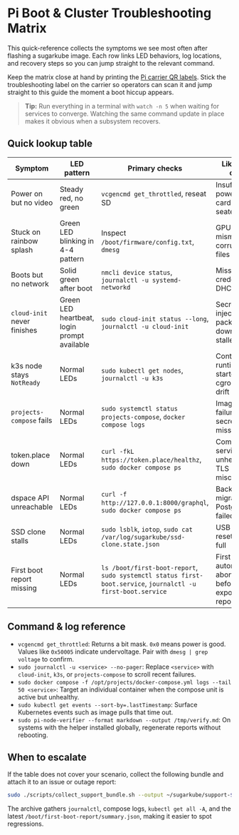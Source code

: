 # Pi Boot & Cluster Troubleshooting Matrix

This quick-reference collects the symptoms we see most often after flashing a
sugarkube image. Each row links LED behaviors, log locations, and recovery
steps so you can jump straight to the relevant command.

Keep the matrix close at hand by printing the [Pi carrier QR labels](./pi_carrier_qr_labels.md).
Stick the troubleshooting label on the carrier so operators can scan it and jump straight to this
guide the moment a boot hiccup appears.

> **Tip:** Run everything in a terminal with `watch -n 5` when waiting for
> services to converge. Watching the same command update in place makes it
> obvious when a subsystem recovers.

## Quick lookup table

| Symptom | LED pattern | Primary checks | Likely root cause | Recommended fix |
| --- | --- | --- | --- | --- |
| Power on but no video | Steady red, no green | `vcgencmd get_throttled`, reseat SD | Insufficient power or SD card not seated | Swap power supply, reinsert SD/SSD, confirm `lsblk` shows the boot media. |
| Stuck on rainbow splash | Green LED blinking in 4-4 pattern | Inspect `/boot/firmware/config.txt`, `dmesg` | GPU firmware mismatch or corrupt boot files | Reflash boot partition, copy `/boot/firmware` from fresh release, rerun verifier. |
| Boots but no network | Solid green after boot | `nmcli device status`, `journalctl -u systemd-networkd` | Missing Wi-Fi credentials or DHCP failure | Re-run `install_sugarkube_image.sh` with `--secrets`, verify router DHCP, check cable. |
| `cloud-init` never finishes | Green LED heartbeat, login prompt available | `sudo cloud-init status --long`, `journalctl -u cloud-init` | Secret injection or package download stalled | Clear with `sudo cloud-init clean`, fix network, rerun verifier. |
| k3s node stays `NotReady` | Normal LEDs | `sudo kubectl get nodes`, `journalctl -u k3s` | Container runtime not started or cgroup config drift | Reboot once, then inspect `/var/log/syslog` for `containerd`; run `sudo systemctl restart k3s`. |
| `projects-compose` fails | Normal LEDs | `sudo systemctl status projects-compose`, `docker compose logs` | Image pull failures or secrets missing | Run `sudo systemctl restart projects-compose`, verify `/opt/projects/.env`, re-run `pi_node_verifier.sh`. |
| token.place down | Normal LEDs | `curl -fkL https://token.place/healthz`, `sudo docker compose ps` | Compose service unhealthy or TLS misconfigured | Restart compose stack, check `docker compose logs token.place`, trust anchors under `/etc/ssl`. |
| dspace API unreachable | Normal LEDs | `curl -f http://127.0.0.1:8000/graphql`, `sudo docker compose ps` | Background migrations or Postgres init failed | Tail `docker compose logs dspace`, confirm `postgres` container ready, rerun migrations. |
| SSD clone stalls | Normal LEDs | `sudo lsblk`, `iotop`, `sudo cat /var/log/sugarkube/ssd-clone.state.json` | USB bridge resets or disk full | Re-seat USB/SATA cable, ensure target larger than source, rerun `scripts/ssd_clone.py --resume`. |
| First boot report missing | Normal LEDs | `ls /boot/first-boot-report`, `sudo systemctl status first-boot.service`, `journalctl -u first-boot.service` | First-boot automation aborted before exporting reports | Re-run `sudo systemctl start first-boot.service` or `sudo /usr/local/bin/pi_node_verifier.sh --log /boot/first-boot-report.txt`. |

## Command & log reference

- `vcgencmd get_throttled`: Returns a bit mask. `0x0` means power is good. Values like
  `0x50005` indicate undervoltage. Pair with `dmesg | grep voltage` to confirm.
- `sudo journalctl -u <service> --no-pager`: Replace `<service>` with `cloud-init`,
  `k3s`, or `projects-compose` to scroll recent failures.
- `sudo docker compose -f /opt/projects/docker-compose.yml logs --tail 50 <service>`:
  Target an individual container when the compose unit is active but unhealthy.
- `sudo kubectl get events --sort-by=.lastTimestamp`: Surface Kubernetes events
  such as image pulls that time out.
- `sudo pi-node-verifier --format markdown --output /tmp/verify.md`: On systems
  with the helper installed globally, regenerate reports without rebooting.

## When to escalate

If the table does not cover your scenario, collect the following bundle and
attach it to an issue or outage report:

```bash
sudo ./scripts/collect_support_bundle.sh --output ~/sugarkube/support-$(date +%Y%m%d).tar.gz
```

The archive gathers `journalctl`, compose logs, `kubectl get all -A`, and the
latest `/boot/first-boot-report/summary.json`, making it easier to spot regressions.
